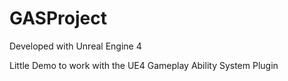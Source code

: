 # GASProject

Developed with Unreal Engine 4

Little Demo to work with the UE4 Gameplay Ability System Plugin